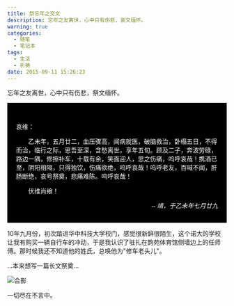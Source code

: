 ```yaml
---
title: 祭忘年之交文
description: 忘年之友离世，心中只有伤悲，哀文缅怀。
warning: true
categories:
  - 随笔
  - 笔记本
tags:
  - 生活
  - 祈祷
date: 2015-09-11 15:26:23
---
```



忘年之友离世，心中只有伤悲，祭文缅怀。

<!--more-->

<div style='font-family:STKaiti,KaiTi,serif;background:#000;color:#FFF;padding:30px 20px;'>
<p>哀维：</p>
<p style="text-indent:2em;">乙未年，五月廿二，血压骤高，闻病就医，破脑救治，卧榻五日，不得而治，临行之际，思吾至深，含愁离世，享年五旬。顾及二子，奔波劳碌，路边一隅，修擦补车，十载有余，笑面迎人，思之伤痛，呜呼哀哉！携酒已至，阴阳相隔，只得独饮，伤痛欲绝，呜呼哀哉！呜呼老友，百喊不闻，肝肠断绝，哀号祭奠，悲痛难陈。呜呼哀哉！</p>
<p style="text-indent:2em;">伏维尚飨！</p>
<p style="text-align:right;margin-bottom:0;"><cite>-- 靖，于乙未年七月廿九</cite></p>
</div>

10年九月份，初次踏进华中科技大学校门，感觉很新鲜很陌生，这个诺大的学校让我有购买一辆自行车的冲动，于是我认识了驻扎在韵苑体育馆侧墙边上的任师傅。那时候我还不知道他的姓氏，总唤他为"修车老头儿"。

...本来想写一篇长文祭奠...

![合影](https://cdn.jsdelivr.net/gh/barretlee/blog/blog/src/blogimgs/2015/09/11/20150911_heying.jpg)

一切尽在不言中。

